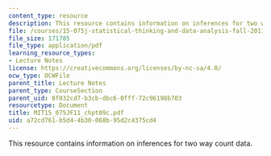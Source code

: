 ```yaml
---
content_type: resource
description: This resource contains information on inferences for two way count data.
file: /courses/15-075j-statistical-thinking-and-data-analysis-fall-2011/a72cd761b5d44b30068b95d2c4375cd4_MIT15_075JF11_chpt09c.pdf
file_size: 171785
file_type: application/pdf
learning_resource_types:
- Lecture Notes
license: https://creativecommons.org/licenses/by-nc-sa/4.0/
ocw_type: OCWFile
parent_title: Lecture Notes
parent_type: CourseSection
parent_uid: 8f032cd7-b3cb-dbc6-0fff-72c96198b703
resourcetype: Document
title: MIT15_075JF11_chpt09c.pdf
uid: a72cd761-b5d4-4b30-068b-95d2c4375cd4
---
```

This resource contains information on inferences for two way count data.